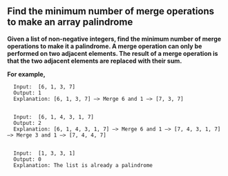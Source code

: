 ## Find the minimum number of merge operations to make an array palindrome ##

**Given a list of non-negative integers, find the minimum number of merge operations to make it a palindrome. A merge operation can only be performed on two adjacent elements. The result of a merge operation is that the two adjacent elements are replaced with their sum.**


**For example,**

      Input:  [6, 1, 3, 7]
      Output: 1
      Explanation: [6, 1, 3, 7] —> Merge 6 and 1 —> [7, 3, 7]


      Input:  [6, 1, 4, 3, 1, 7]
      Output: 2
      Explanation: [6, 1, 4, 3, 1, 7] —> Merge 6 and 1 —> [7, 4, 3, 1, 7] —> Merge 3 and 1 —> [7, 4, 4, 7]


      Input:  [1, 3, 3, 1]
      Output: 0
      Explanation: The list is already a palindrome
